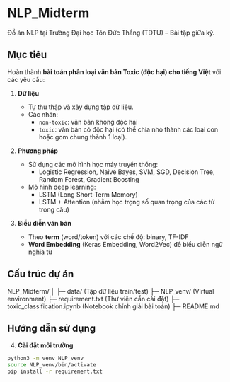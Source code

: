 # NLP_Midterm

Đồ án NLP tại Trường Đại học Tôn Đức Thắng (TDTU) – Bài tập giữa kỳ.

## Mục tiêu

Hoàn thành **bài toán phân loại văn bản Toxic (độc hại) cho tiếng Việt** với các yêu cầu:

1. **Dữ liệu**  
   - Tự thu thập và xây dựng tập dữ liệu.  
   - Các nhãn:  
     - `non-toxic`: văn bản không độc hại  
     - `toxic`: văn bản có độc hại (có thể chia nhỏ thành các loại con hoặc gom chung thành 1 loại).

2. **Phương pháp**  
   - Sử dụng các mô hình học máy truyền thống:  
     - Logistic Regression, Naive Bayes, SVM, SGD, Decision Tree, Random Forest, Gradient Boosting  
   - Mô hình deep learning:  
     - LSTM (Long Short-Term Memory)  
     - LSTM + Attention (nhằm học trọng số quan trọng của các từ trong câu)

3. **Biểu diễn văn bản**  
   - Theo **term** (word/token) với các chế độ: binary, TF-IDF  
   - **Word Embedding** (Keras Embedding, Word2Vec) để biểu diễn ngữ nghĩa từ  

## Cấu trúc dự án
NLP_Midterm/
│
├─ data/ (Tập dữ liệu train/test)
├─ NLP_venv/ (Virtual environment)
├─ requirement.txt (Thư viện cần cài đặt)
├─ toxic_classification.ipynb (Notebook chính giải bài toán)
├─ README.md


## Hướng dẫn sử dụng

4. **Cài đặt môi trường**

```bash
python3 -m venv NLP_venv
source NLP_venv/bin/activate
pip install -r requirement.txt
